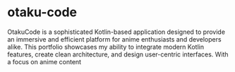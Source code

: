 # otaku-code
OtakuCode is a sophisticated Kotlin-based application designed to provide an immersive and efficient platform for anime enthusiasts and developers alike. This portfolio showcases my ability to integrate modern Kotlin features, create clean architecture, and design user-centric interfaces. With a focus on anime content

